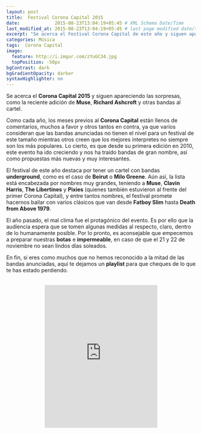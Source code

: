 ```yaml
---
layout: post
title:  Festival Corona Capital 2015
date:             2015-08-23T13:04:19+05:45 # XML Schema Date/Time
last_modified_at: 2015-08-23T13:04:19+05:45 # last page modified date/time
excerpt: "Se acerca el Festival Corona Capital de este año y siguen apareciendo las sorpresas."
categories: Música
tags:  Corona Capital
image:
  feature: http://i.imgur.com/zYuGC34.jpg
  topPosition: -50px
bgContrast: dark
bgGradientOpacity: darker
syntaxHighlighter: no
---
```


Se acerca el **Corona Capital 2015** y siguen apareciendo las sorpresas, como la reciente adición de **Muse**, **Richard Ashcroft** y otras bandas al cartel.

Como cada año, los meses previos al **Corona Capital** están llenos de comentarios, muchos a favor y otros tantos en contra, ya que varios consideran que las bandas anunciadas no tienen el nivel para un festival de este tamaño mientras otros creen que los mejores interpretes no siempre son los más populares. Lo cierto, es que desde su primera edición en 2010, este evento ha ido creciendo y nos ha traído bandas de gran nombre, así como propuestas más nuevas y muy interesantes.

El festival de este año destaca por tener un cartel con bandas **underground**, como es el caso de **Beirut** o **Milo Greene**. Aún así, la lista está encabezada por nombres muy grandes, teniendo a **Muse**, **Clavin Harris**, **The Libertines** y **Pixies** (quienes también estuvieron al frente del primer Corona Capital), y entre tantos nombres, el festival promete hacernos bailar con varios clásicos que van desde **Fatboy Slim** hasta  **Death from Above 1979**.

El año pasado, el mal clima fue el protagónico del evento. Es por ello que la audiencia espera que se tomen algunas medidas al respecto, claro, dentro de lo humanamente posible. Por lo pronto, es aconsejable que empecemos a preparar nuestras **botas** e **impermeable**, en caso de que el 21 y  22  de noviembre no sean lindos días soleados.

En fin, si eres como muchos que no hemos reconocido a la mitad de las bandas anunciadas, aquí te dejamos un **playlist** para que cheques de lo que te has estado perdiendo.

<br>
<div style="text-align:center;">
<iframe src="https://embed.spotify.com/?uri=spotify%3Auser%3A12145046388%3Aplaylist%3A1iUjNOSNrWLyfsIQP9E1VC" width="300" height="380" frameborder="0" allowtransparency="true"></iframe>
</div>
